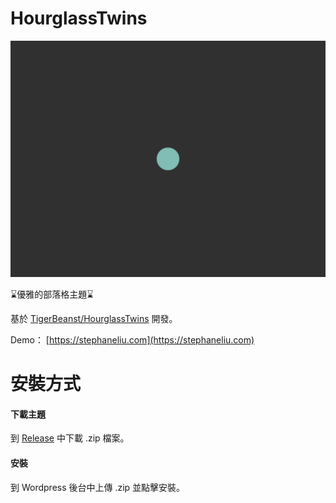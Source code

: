 # HourglassTwins

![](https://github.com/LCS1117/HourglassTwins/blob/master/screenshot.png?raw=true)

⌛優雅的部落格主題⌛

基於 [TigerBeanst/HourglassTwins](https://github.com/TigerBeanst/HourglassTwins) 開發。

Demo： [https://stephaneliu.com](https://stephaneliu.com)

# 安裝方式
#### 下載主題
到 [Release](https://github.com/LCS1117/HourglassTwins/releases/) 中下載 .zip 檔案。
#### 安裝
到 Wordpress 後台中上傳 .zip 並點擊安裝。
